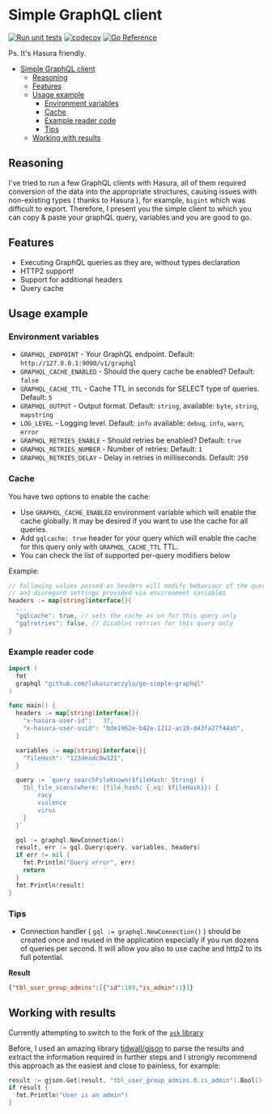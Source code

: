 # Simple GraphQL client

[![Run unit tests](https://github.com/lukaszraczylo/simple-gql-client/actions/workflows/test.yaml/badge.svg)](https://github.com/lukaszraczylo/simple-gql-client/actions/workflows/test.yaml) [![codecov](https://codecov.io/gh/lukaszraczylo/simple-gql-client/branch/master/graph/badge.svg?token=GS3IPOIWDH)](https://codecov.io/gh/lukaszraczylo/simple-gql-client) [![Go Reference](https://pkg.go.dev/badge/github.com/lukaszraczylo/simple-gql-client.svg)](https://pkg.go.dev/github.com/lukaszraczylo/simple-gql-client)

Ps. It's Hasura friendly.

- [Simple GraphQL client](#simple-graphql-client)
  - [Reasoning](#reasoning)
  - [Features](#features)
  - [Usage example](#usage-example)
    - [Environment variables](#environment-variables)
    - [Cache](#cache)
    - [Example reader code](#example-reader-code)
    - [Tips](#tips)
  - [Working with results](#working-with-results)

## Reasoning

I've tried to run a few GraphQL clients with Hasura, all of them required conversion of the data into
the appropriate structures, causing issues with non-existing types ( thanks to Hasura ), for example, `bigint` which was difficult to export.
Therefore, I present you the simple client to which you can copy & paste your graphQL query, variables and you are good to go.

## Features

* Executing GraphQL queries as they are, without types declaration
* HTTP2 support!
* Support for additional headers
* Query cache

## Usage example

### Environment variables

* `GRAPHQL_ENDPOINT` - Your GraphQL endpoint. Default: `http://127.0.0.1:9090/v1/graphql`
* `GRAPHQL_CACHE_ENABLED` -  Should the query cache be enabled? Default: `false`
* `GRAPHQL_CACHE_TTL` -  Cache TTL in seconds for SELECT type of queries. Default: `5`
* `GRAPHQL_OUTPUT` - Output format. Default: `string`, available: `byte`, `string`, `mapstring`
* `LOG_LEVEL` - Logging level. Default: `info` available: `debug`, `info`, `warn`, `error`
* `GRAPHQL_RETRIES_ENABLE` - Should retries be enabled? Default: `true`
* `GRAPHQL_RETRIES_NUMBER` - Number of retries: Default: `1`
* `GRAPHQL_RETRIES_DELAY` - Delay in retries in milliseconds. Default: `250`

### Cache

You have two options to enable the cache:

* Use `GRAPHQL_CACHE_ENABLED` environment variable which will enable the cache globally. It may be desired if you want to use the cache for all queries.
* Add `gqlcache: true` header for your query which will enable the cache for this query only with `GRAPHQL_CACHE_TTL` TTL.
* You can check the list of supported per-query modifiers below

Example:

```go
// following values passed as headers will modify behaviour of the query
// and disregard settings provided via environment variables
headers := map[string]interface{}{
  ...
  "gqlcache": true, // sets the cache as on for this query only
  "gqlretries": false, // disables retries for this query only
}
```

### Example reader code


```go
import (
  fmt
  graphql "github.com/lukaszraczylo/go-simple-graphql"
)

func main() {
  headers := map[string]interface{}{
    "x-hasura-user-id":   37,
    "x-hasura-user-uuid": "bde1962e-b42e-1212-ac10-d43fa27f44a5",
  }

  variables := map[string]interface{}{
    "fileHash": "123deadc0w321",
  }

  query := `query searchFileKnown($fileHash: String) {
    tbl_file_scans(where: {file_hash: {_eq: $fileHash}}) {
    	racy
    	violence
    	virus
    }
  }`

  gql := graphql.NewConnection()
  result, err := gql.Query(query, variables, headers)
  if err != nil {
    fmt.Println("Query error", err)
    return
  }
  fmt.Println(result)
}
```

### Tips

* Connection handler ( `gql := graphql.NewConnection()` ) should be created once and reused in the application especially if you run dozens of queries per second. It will allow you also to use cache and http2 to its full potential.


**Result**

```json
{"tbl_user_group_admins":[{"id":109,"is_admin":1}]}
```

## Working with results

Currently attempting to switch to the fork of the [`ask` library](https://github.com/lukaszraczylo/ask)

Before, I used an amazing library [tidwall/gjson](https://github.com/tidwall/gjson) to parse the results and extract the information required in further steps and I strongly recommend this approach as the easiest and close to painless, for example:

```go
result := gjson.Get(result, "tbl_user_group_admins.0.is_admin").Bool()
if result {
  fmt.Println("User is an admin")
}
```